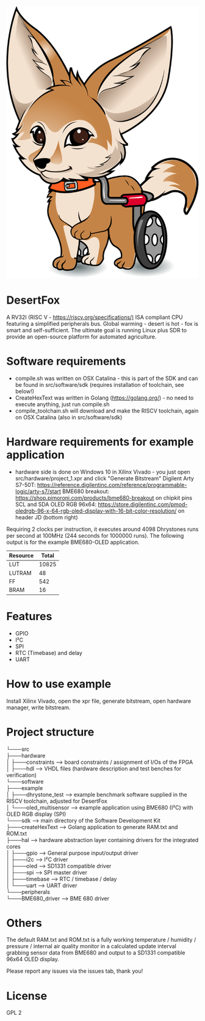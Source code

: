 ![alt text](desertfox.png "Desert Fox")


# DesertFox
A RV32I (RISC V - <https://riscv.org/specifications/)> ISA compliant CPU featuring a simplified peripherals bus.
Global warming - desert is hot - fox is smart and self-sufficient. The ultimate goal is running Linux plus SDR to provide an open-source platform for automated agriculture.

# Software requirements
- compile.sh was written on OSX Catalina - this is part of the SDK and can be found in src/software/sdk (requires installation of toolchain, see below!)
- CreateHexText was written in Golang (https://golang.org/) - no need to execute anything, just run compile.sh
- compile_toolchain.sh will download and make the RISCV toolchain, again on OSX Catalina (also in src/software/sdk)

# Hardware requirements for example application
- hardware side is done on Windows 10 in Xilinx Vivado - you just open src/hardware/project_1.xpr and click "Generate Bitstream"
Digilent Arty S7-50T: <https://reference.digilentinc.com/reference/programmable-logic/arty-s7/start>
BME680 breakout: <https://shop.pimoroni.com/products/bme680-breakout> on chipkit pins SCL and SDA
OLED RGB 96x64: <https://store.digilentinc.com/pmod-oledrgb-96-x-64-rgb-oled-display-with-16-bit-color-resolution/> on header JD (bottom right)

Requiring 2 clocks per instruction, it executes around 4098 Dhrystones runs per second at 100MHz (244 seconds for 1000000 runs). The following output is for the example BME680-OLED application.

| Resource | Total |
|----------|-------|
| LUT      | 10825 |
| LUTRAM   | 48    |
| FF       | 542   |
| BRAM     | 16    |

# Features
- GPIO
- I²C
- SPI
- RTC (Timebase) and delay
- UART

# How to use example
Install Xilinx Vivado, open the xpr file, generate bitstream, open hardware manager, write bitstream.

# Project structure
└───src<br/>
    ├───hardware<br/>
    │   ├───constraints --> board constraints / assignment of I/Os of the FPGA<br/>
    │   ├───hdl --> VHDL files (hardware description and test benches for verification)<br/>
    └───software<br/>
        ├───example<br/>
        │   ├───dhrystone_test --> example benchmark software supplied in the RISCV toolchain, adjusted for DesertFox<br/>
        │   └───oled_multisensor --> example application using BME680 (I²C) with OLED RGB display (SPI)<br/>
        └───sdk --> main directory of the Software Development Kit<br/>
            ├───createHexText --> Golang application to generate RAM.txt and ROM.txt<br/>
            ├───hal --> hardware abstraction layer containing drivers for the integrated cores<br/>
            │   ├───gpio --> General purpose input/output driver<br/>
            │   ├───i2c --> I²C driver<br/>
            │   ├───oled --> SD1331 compatible driver<br/>
            │   ├───spi --> SPI master driver<br/>
            │   ├───timebase --> RTC / timebase / delay<br/>
            │   └───uart --> UART driver<br/>
            └───peripherals<br/>
                └───BME680_driver --> BME 680 driver<br/>



# Others
The default RAM.txt and ROM.txt is a fully working temperature / humidity / pressure / internal air quality monitor in a calculated update interval grabbing sensor data from BME680 and output to a SD1331 compatible 96x64 OLED display.

Please report any issues via the issues tab, thank you!

# License
GPL 2
